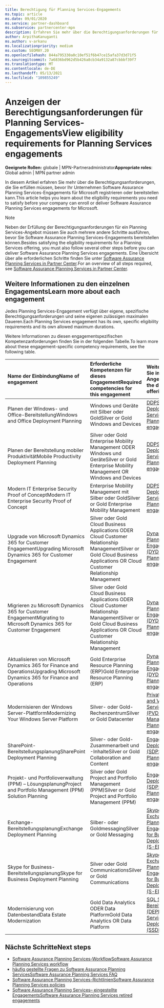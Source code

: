 ```yaml
---
title: Berechtigung für Planning Services-Engagements
ms.topic: article
ms.date: 09/01/2020
ms.service: partner-dashboard
ms.subservice: partnercenter-mpn
description: Erfahren Sie mehr über die Berechtigungsanforderungen für jedes Software Assurance Planning Services-Engagement, das ein Unternehmen möglicherweise Unternehmenskunden anbieten möchte.
author: ArpithaKanuganti
ms.author: v-arkanu
ms.localizationpriority: medium
ms.custom: SEOMAY.20
ms.openlocfilehash: 844a795330a0c10ef51f6b47ce15afa37d3d71f5
ms.sourcegitcommit: 7a6836bd962d5b426a8cb34a9132a87cbbbf39f7
ms.translationtype: MT
ms.contentlocale: de-DE
ms.lasthandoff: 05/13/2021
ms.locfileid: "109855249"
---
```

# <a name="view-eligibility-requirements-for-planning-services-engagements"></a><span data-ttu-id="7c2f4-103">Anzeigen der Berechtigungsanforderungen für Planning Services-Engagements</span><span class="sxs-lookup"><span data-stu-id="7c2f4-103">View eligibility requirements for Planning Services engagements</span></span>

<span data-ttu-id="7c2f4-104">**Geeignete Rollen:** globale | MPN-Partneradministrator</span><span class="sxs-lookup"><span data-stu-id="7c2f4-104">**Appropriate roles**: Global admin | MPN partner admin</span></span>

<span data-ttu-id="7c2f4-105">In diesem Artikel erfahren Sie mehr über die Berechtigungsanforderungen, die Sie erfüllen müssen, bevor Ihr Unternehmen Software Assurance Planning Services-Engagements für Microsoft registrieren oder bereitstellen kann.</span><span class="sxs-lookup"><span data-stu-id="7c2f4-105">This article helps you learn about the eligibility requirements you need to satisfy before your company can enroll or deliver Software Assurance Planning Services engagements for Microsoft.</span></span>

>[!NOTE]
> <span data-ttu-id="7c2f4-106">Neben der Erfüllung der Berechtigungsanforderungen für ein Planning Services-Angebot müssen Sie auch mehrere andere Schritte ausführen, bevor Sie Software Assurance Planning Services-Engagements bereitstellen können.</span><span class="sxs-lookup"><span data-stu-id="7c2f4-106">Besides satisfying the eligibility requirements for a Planning Services offering, you must also follow several other steps before you can deliver Software Assurance Planning Services engagements.</span></span> <span data-ttu-id="7c2f4-107">Eine Übersicht über alle erforderlichen Schritte finden Sie unter [Software Assurance Planning Services in Partner Center](software-assurance-dps.md).</span><span class="sxs-lookup"><span data-stu-id="7c2f4-107">For an overview of all steps required, see [Software Assurance Planning Services in Partner Center](software-assurance-dps.md).</span></span>

## <a name="learn-more-about-each-engagement"></a><span data-ttu-id="7c2f4-108">Weitere Informationen zu den einzelnen Engagements</span><span class="sxs-lookup"><span data-stu-id="7c2f4-108">Learn more about each engagement</span></span>

<span data-ttu-id="7c2f4-109">Jedes Planning Services-Engagement verfügt über eigene, spezifische Berechtigungsanforderungen und seine eigenen zulässigen maximalen Daueren.</span><span class="sxs-lookup"><span data-stu-id="7c2f4-109">Each Planning Services engagement has its own, specific eligibility requirements and its own allowed maximum durations.</span></span>

<span data-ttu-id="7c2f4-110">Weitere Informationen zu diesen engagementspezifischen Kompetenzanforderungen finden Sie in der folgenden Tabelle.</span><span class="sxs-lookup"><span data-stu-id="7c2f4-110">To learn more about these engagement-specific competency requirements, see the following table.</span></span>

| <span data-ttu-id="7c2f4-111">Name der Einbindung</span><span class="sxs-lookup"><span data-stu-id="7c2f4-111">Name of engagement</span></span> | <span data-ttu-id="7c2f4-112">Erforderliche Kompetenzen für dieses Engagement</span><span class="sxs-lookup"><span data-stu-id="7c2f4-112">Required competencies for this engagement</span></span> | <span data-ttu-id="7c2f4-113">Weitere Informationen finden Sie im Datenblatt für dieses Angebot.</span><span class="sxs-lookup"><span data-stu-id="7c2f4-113">To learn more, see the data sheet for this offering</span></span> |
|:--- |:--- |:--- |
| <span data-ttu-id="7c2f4-114">Planen der Windows- und Office-Bereitstellung</span><span class="sxs-lookup"><span data-stu-id="7c2f4-114">Windows and Office Deployment Planning</span></span>  | <span data-ttu-id="7c2f4-115">Windows und Geräte mit Silber oder Gold</span><span class="sxs-lookup"><span data-stu-id="7c2f4-115">Silver or Gold Windows and Devices</span></span>  |  [<span data-ttu-id="7c2f4-116">DDPS-Engagements (Desktop Deployment Planning Services)</span><span class="sxs-lookup"><span data-stu-id="7c2f4-116">Desktop Deployment Planning Services (DDPS) engagements</span></span>](https://go.microsoft.com/fwlink/?linkid=2116072)
| <span data-ttu-id="7c2f4-117">Planen der Bereitstellung mobiler Produktivität</span><span class="sxs-lookup"><span data-stu-id="7c2f4-117">Mobile Productivity Deployment Planning</span></span>  | <span data-ttu-id="7c2f4-118">Silver oder Gold Enterprise Mobility Management ODER Windows und Geräte</span><span class="sxs-lookup"><span data-stu-id="7c2f4-118">Silver or Gold Enterprise Mobility Management OR Windows and Devices</span></span>  | [<span data-ttu-id="7c2f4-119">DDPS-Engagements (Desktop Deployment Planning Services)</span><span class="sxs-lookup"><span data-stu-id="7c2f4-119">Desktop Deployment Planning Services (DDPS) engagements</span></span>](https://go.microsoft.com/fwlink/?linkid=2116072) |  
| <span data-ttu-id="7c2f4-120">Modern IT Enterprise Security Proof of Concept</span><span class="sxs-lookup"><span data-stu-id="7c2f4-120">Modern IT Enterprise Security Proof of Concept</span></span> |  <span data-ttu-id="7c2f4-121">Enterprise Mobility Management mit Silber oder Gold</span><span class="sxs-lookup"><span data-stu-id="7c2f4-121">Silver or Gold Enterprise Mobility Management</span></span>  | [<span data-ttu-id="7c2f4-122">DDPS-Engagements (Desktop Deployment Planning Services)</span><span class="sxs-lookup"><span data-stu-id="7c2f4-122">Desktop Deployment Planning Services (DDPS) engagements</span></span>](https://go.microsoft.com/fwlink/?linkid=2116072) |  
| <span data-ttu-id="7c2f4-123">Upgrade von Microsoft Dynamics 365 for Customer Engagement</span><span class="sxs-lookup"><span data-stu-id="7c2f4-123">Upgrading Microsoft Dynamics 365 for Customer Engagement</span></span>  | <span data-ttu-id="7c2f4-124">Silver oder Gold Cloud Business Applications ODER Cloud Customer Relationship Management</span><span class="sxs-lookup"><span data-stu-id="7c2f4-124">Silver or Gold Cloud Business Applications OR Cloud Customer Relationship Management</span></span>  | [<span data-ttu-id="7c2f4-125">Dynamics Deployment Planning Services-Engagements (DYDPS)</span><span class="sxs-lookup"><span data-stu-id="7c2f4-125">Dynamics Deployment Planning Services (DYDPS) engagements</span></span>](https://go.microsoft.com/fwlink/?linkid=2116073)
| <span data-ttu-id="7c2f4-126">Migrieren zu Microsoft Dynamics 365 for Customer Engagement</span><span class="sxs-lookup"><span data-stu-id="7c2f4-126">Migrating to Microsoft Dynamics 365 for Customer Engagement</span></span>  | <span data-ttu-id="7c2f4-127">Silver oder Gold Cloud Business Applications ODER Cloud Customer Relationship Management</span><span class="sxs-lookup"><span data-stu-id="7c2f4-127">Silver or Gold Cloud Business Applications OR Cloud Customer Relationship Management</span></span>  | [<span data-ttu-id="7c2f4-128">Dynamics Deployment Planning Services-Engagements (DYDPS)</span><span class="sxs-lookup"><span data-stu-id="7c2f4-128">Dynamics Deployment Planning Services (DYDPS) engagements</span></span>](https://go.microsoft.com/fwlink/?linkid=2116073)
| <span data-ttu-id="7c2f4-129">Aktualisieren von Microsoft Dynamics 365 for Finance and Operations</span><span class="sxs-lookup"><span data-stu-id="7c2f4-129">Upgrading Microsoft Dynamics 365 for Finance and Operations</span></span>  | <span data-ttu-id="7c2f4-130">Gold Enterprise Resource Planning (ERP)</span><span class="sxs-lookup"><span data-stu-id="7c2f4-130">Gold Enterprise Resource Planning (ERP)</span></span>  | [<span data-ttu-id="7c2f4-131">Dynamics Deployment Planning Services-Engagements (DYDPS)</span><span class="sxs-lookup"><span data-stu-id="7c2f4-131">Dynamics Deployment Planning Services (DYDPS) engagements</span></span>](https://go.microsoft.com/fwlink/?linkid=2116073)  |
| <span data-ttu-id="7c2f4-132">Modernisieren der Windows Server-Plattform</span><span class="sxs-lookup"><span data-stu-id="7c2f4-132">Modernizing Your Windows Server Platform</span></span> | <span data-ttu-id="7c2f4-133">Silver- oder Gold-Rechenzentrum</span><span class="sxs-lookup"><span data-stu-id="7c2f4-133">Silver or Gold Datacenter</span></span> | [<span data-ttu-id="7c2f4-134">Private Cloud-, Management and Virtualization Planning Services-Engagements (PVDPS)</span><span class="sxs-lookup"><span data-stu-id="7c2f4-134">Private Cloud, Management and Virtualization Planning Services (PVDPS) engagements</span></span>](https://go.microsoft.com/fwlink/?linkid=2115982) |
| <span data-ttu-id="7c2f4-135">SharePoint-Bereitstellungsplanung</span><span class="sxs-lookup"><span data-stu-id="7c2f4-135">SharePoint Deployment Planning</span></span>  | <span data-ttu-id="7c2f4-136">Silver- oder Gold-Zusammenarbeit und -Inhalte</span><span class="sxs-lookup"><span data-stu-id="7c2f4-136">Silver or Gold Collaboration and Content</span></span>  | [<span data-ttu-id="7c2f4-137">Engagements von SharePoint Deployment Planning Services (SDPS)</span><span class="sxs-lookup"><span data-stu-id="7c2f4-137">SharePoint Deployment Planning Services (SDPS) engagements</span></span>](https://go.microsoft.com/fwlink/?linkid=2116074)  |
| <span data-ttu-id="7c2f4-138">Projekt- und Portfolioverwaltung (PPM) – Lösungsplanung</span><span class="sxs-lookup"><span data-stu-id="7c2f4-138">Project and Portfolio Management (PPM) Solution Planning</span></span>  | <span data-ttu-id="7c2f4-139">Silver oder Gold Project and Portfolio Management (PPM)</span><span class="sxs-lookup"><span data-stu-id="7c2f4-139">Silver or Gold Project and Portfolio Management (PPM)</span></span>  | [<span data-ttu-id="7c2f4-140">Engagements von SharePoint Deployment Planning Services (SDPS)</span><span class="sxs-lookup"><span data-stu-id="7c2f4-140">SharePoint Deployment Planning Services (SDPS) engagements</span></span>](https://go.microsoft.com/fwlink/?linkid=2116074)  |
| <span data-ttu-id="7c2f4-141">Exchange-Bereitstellungsplanung</span><span class="sxs-lookup"><span data-stu-id="7c2f4-141">Exchange Deployment Planning</span></span>  | <span data-ttu-id="7c2f4-142">Silber- oder Goldmessaging</span><span class="sxs-lookup"><span data-stu-id="7c2f4-142">Silver or Gold Messaging</span></span>  | [<span data-ttu-id="7c2f4-143">Skype for Business- und Exchange Deployment Planning Services-Engagements (S-EDPS)</span><span class="sxs-lookup"><span data-stu-id="7c2f4-143">Skype for Business and Exchange Deployment Planning Services (S-EDPS) engagements</span></span>](https://go.microsoft.com/fwlink/?linkid=2116075)  |
<span data-ttu-id="7c2f4-144">Skype for Business-Bereitstellungsplanung</span><span class="sxs-lookup"><span data-stu-id="7c2f4-144">Skype for Business Deployment Planning</span></span>  | <span data-ttu-id="7c2f4-145">Silver oder Gold Communications</span><span class="sxs-lookup"><span data-stu-id="7c2f4-145">Silver or Gold Communications</span></span>  | [<span data-ttu-id="7c2f4-146">Skype for Business- und Exchange Deployment Planning Services -Engagements (S-EDPS)</span><span class="sxs-lookup"><span data-stu-id="7c2f4-146">Skype for Business and Exchange Deployment Planning Services (S-EDPS) engagements</span></span>](https://go.microsoft.com/fwlink/?linkid=2116075)  |
| <span data-ttu-id="7c2f4-147">Modernisierung von Datenbestand</span><span class="sxs-lookup"><span data-stu-id="7c2f4-147">Data Estate Modernization</span></span>  | <span data-ttu-id="7c2f4-148">Gold Data Analytics ODER Data Platform</span><span class="sxs-lookup"><span data-stu-id="7c2f4-148">Gold Data Analytics OR Data Platform</span></span>  | [<span data-ttu-id="7c2f4-149">SQL Server-Bereitstellungsplanungsdienste (DEPLOYMENT Planning Services, SSDPS)</span><span class="sxs-lookup"><span data-stu-id="7c2f4-149">SQL Server Deployment Planning Services (SSDPS) engagements</span></span>](https://go.microsoft.com/fwlink/?linkid=2116076)  |

## <a name="next-steps"></a><span data-ttu-id="7c2f4-150">Nächste Schritte</span><span class="sxs-lookup"><span data-stu-id="7c2f4-150">Next steps</span></span>

- [<span data-ttu-id="7c2f4-151">Software Assurance Planning Services-Workflow</span><span class="sxs-lookup"><span data-stu-id="7c2f4-151">Software Assurance Planning Services workflow</span></span>](https://go.microsoft.com/fwlink/?linkid=2115983)
- [<span data-ttu-id="7c2f4-152">häufig gestellte Fragen zu Software Assurance Planning Services</span><span class="sxs-lookup"><span data-stu-id="7c2f4-152">Software Assurance Planning Services FAQ</span></span>](https://go.microsoft.com/fwlink/?linkid=2116077)
- [<span data-ttu-id="7c2f4-153">Software Assurance Planning Services-Richtlinien</span><span class="sxs-lookup"><span data-stu-id="7c2f4-153">Software Assurance Planning Services policies</span></span>](https://go.microsoft.com/fwlink/?linkid=2115984)
- [<span data-ttu-id="7c2f4-154">Software Assurance Planning Services– eingestellte Engagements</span><span class="sxs-lookup"><span data-stu-id="7c2f4-154">Software Assurance Planning Services retired engagements</span></span>](https://query.prod.cms.rt.microsoft.com/cms/api/am/binary/RE4sln9)

